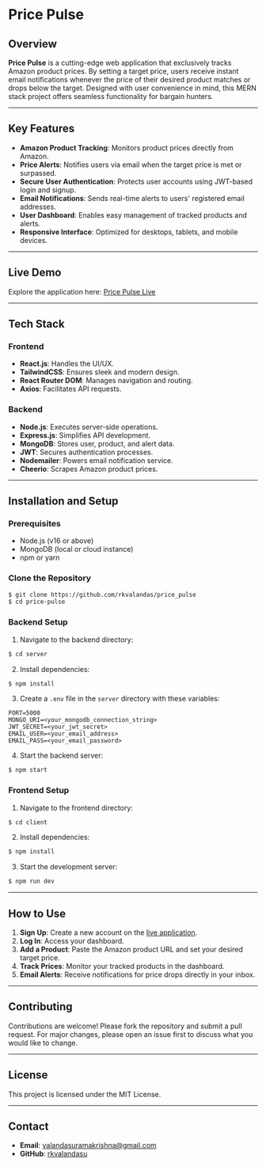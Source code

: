 # Price Pulse

## Overview
**Price Pulse** is a cutting-edge web application that exclusively tracks Amazon product prices. By setting a target price, users receive instant email notifications whenever the price of their desired product matches or drops below the target. Designed with user convenience in mind, this MERN stack project offers seamless functionality for bargain hunters.

---

## Key Features
- **Amazon Product Tracking**: Monitors product prices directly from Amazon.
- **Price Alerts**: Notifies users via email when the target price is met or surpassed.
- **Secure User Authentication**: Protects user accounts using JWT-based login and signup.
- **Email Notifications**: Sends real-time alerts to users' registered email addresses.
- **User Dashboard**: Enables easy management of tracked products and alerts.
- **Responsive Interface**: Optimized for desktops, tablets, and mobile devices.

---

## Live Demo
Explore the application here: [Price Pulse Live](https://prize-pulse.vercel.app/)

---

## Tech Stack
### Frontend
- **React.js**: Handles the UI/UX.
- **TailwindCSS**: Ensures sleek and modern design.
- **React Router DOM**: Manages navigation and routing.
- **Axios**: Facilitates API requests.

### Backend
- **Node.js**: Executes server-side operations.
- **Express.js**: Simplifies API development.
- **MongoDB**: Stores user, product, and alert data.
- **JWT**: Secures authentication processes.
- **Nodemailer**: Powers email notification service.
- **Cheerio**: Scrapes Amazon product prices.

---

## Installation and Setup

### Prerequisites
- Node.js (v16 or above)
- MongoDB (local or cloud instance)
- npm or yarn

### Clone the Repository
```bash
$ git clone https://github.com/rkvalandas/price_pulse
$ cd price-pulse
```

### Backend Setup
1. Navigate to the backend directory:
```bash
$ cd server
```
2. Install dependencies:
```bash
$ npm install
```
3. Create a `.env` file in the `server` directory with these variables:
```env
PORT=5000
MONGO_URI=<your_mongodb_connection_string>
JWT_SECRET=<your_jwt_secret>
EMAIL_USER=<your_email_address>
EMAIL_PASS=<your_email_password>
```
4. Start the backend server:
```bash
$ npm start
```

### Frontend Setup
1. Navigate to the frontend directory:
```bash
$ cd client
```
2. Install dependencies:
```bash
$ npm install
```
3. Start the development server:
```bash
$ npm run dev
```

---

## How to Use
1. **Sign Up**: Create a new account on the [live application](https://price-pulse-seven.vercel.app/).
2. **Log In**: Access your dashboard.
3. **Add a Product**: Paste the Amazon product URL and set your desired target price.
4. **Track Prices**: Monitor your tracked products in the dashboard.
5. **Email Alerts**: Receive notifications for price drops directly in your inbox.

---

## Contributing
Contributions are welcome! Please fork the repository and submit a pull request. For major changes, please open an issue first to discuss what you would like to change.

---

## License
This project is licensed under the MIT License.

---

## Contact
- **Email**: valandasuramakrishna@gmail.com
- **GitHub**: [rkvalandasu](https://github.com/rkvalandas)
